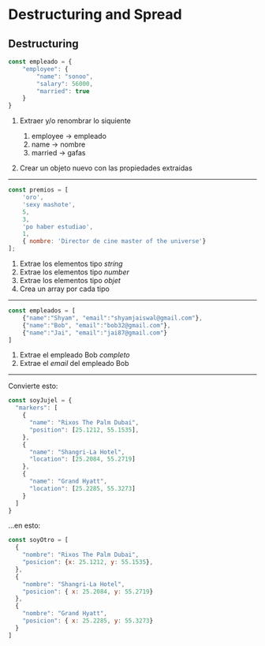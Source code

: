# Destructuring and Spread

## Destructuring

```javascript
const empleado = {
    "employee": {
        "name": "sonoo",
        "salary": 56000,
        "married": true
    }
}
```

1. Extraer y/o renombrar lo siquiente
   1. employee -> empleado
   2. name -> nombre
   3. married -> gafas

2. Crear un objeto nuevo con las propiedades extraidas

-------------------------------------------------------------------------------

```javascript
const premios = [
    'oro',
    'sexy mashote',
    5,
    3,
    'po haber estudiao',
    1,
    { nombre: 'Director de cine master of the universe'}
];
```

1. Extrae los elementos tipo _string_
2. Extrae los elementos tipo _number_
3. Extrae los elementos tipo _objet_
4. Crea un array por cada tipo

-------------------------------------------------------------------------------

```javascript
const empleados = [
    {"name":"Shyam", "email":"shyamjaiswal@gmail.com"},
    {"name":"Bob", "email":"bob32@gmail.com"},
    {"name":"Jai", "email":"jai87@gmail.com"}
]
```

1. Extrae el empleado Bob _completo_
2. Extrae el _email_ del empleado Bob

-------------------------------------------------------------------------------

Convierte esto:

```javascript
const soyJujel = {
  "markers": [
    {
      "name": "Rixos The Palm Dubai",
      "position": [25.1212, 55.1535],
    },
    {
      "name": "Shangri-La Hotel",
      "location": [25.2084, 55.2719]
    },
    {
      "name": "Grand Hyatt",
      "location": [25.2285, 55.3273]
    }
  ]
}
```

...en esto:

```javascript
const soyOtro = [
  {
    "nombre": "Rixos The Palm Dubai",
    "posicion": {x: 25.1212, y: 55.1535},
  },
  {
    "nombre": "Shangri-La Hotel",
    "posicion": { x: 25.2084, y: 55.2719}
  },
  {
    "nombre": "Grand Hyatt",
    "posicion": { x: 25.2285, y: 55.3273}
  }
]
```
